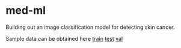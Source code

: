 # med-ml

Building out an image classification model for detecting skin cancer.

Sample data can be obtained here [train](https://s3-us-west-1.amazonaws.com/udacity-dlnfd/datasets/skin-cancer/train.zip) [test](https://s3-us-west-1.amazonaws.com/udacity-dlnfd/datasets/skin-cancer/test.zip) [val](https://s3-us-west-1.amazonaws.com/udacity-dlnfd/datasets/skin-cancer/valid.zip)
